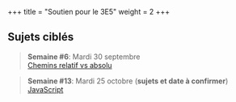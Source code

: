 +++
title = "Soutien pour le 3E5"
weight = 2
+++

## Sujets ciblés

> **Semaine #6**: Mardi 30 septembre  
[Chemins relatif vs absolu](./html-css)


> **Semaine #13**: Mardi 25 octobre (**sujets et date à confirmer**)  
[JavaScript](./js)

